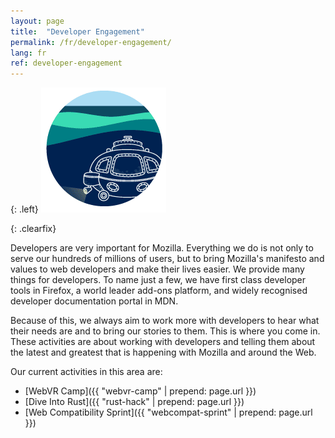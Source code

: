 ```yaml
---
layout: page
title:  "Developer Engagement"
permalink: /fr/developer-engagement/
lang: fr
ref: developer-engagement
---
```


{: .left}
![image](/assets/img/development.png)

{: .clearfix}
&nbsp;

Developers are very important for Mozilla. Everything we do is not only to serve our hundreds of millions of users, but to bring Mozilla's manifesto and values to web developers and make their lives easier. We provide many things for developers. To name just a few, we have first class developer tools in Firefox, a world leader add-ons platform, and widely recognised developer documentation portal in MDN.

Because of this, we always aim to work more with developers to hear what their needs are and to bring our stories to them. This is where you come in. These activities are about working with developers and telling them about the latest and greatest that is happening with Mozilla and around the Web.

Our current activities in this area are:

* [WebVR Camp]({{ "webvr-camp" | prepend: page.url }})
* [Dive Into Rust]({{ "rust-hack" | prepend: page.url }})
* [Web Compatibility Sprint]({{ "webcompat-sprint" | prepend: page.url }})
